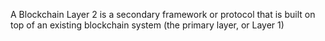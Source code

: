 A Blockchain Layer 2 is a secondary framework or protocol that is built on top of an existing blockchain system (the primary layer, or Layer 1)